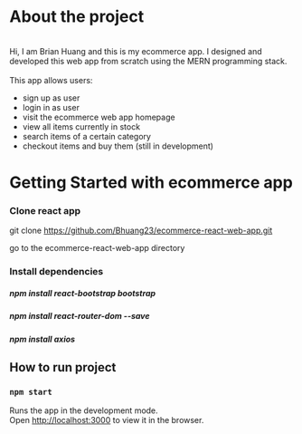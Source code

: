 # About the project

<br>
Hi, I am Brian Huang and this is my ecommerce app.
I designed and developed this web app from scratch using the MERN programming stack. 
<br/>
<br>
This app allows users:

<br/>

* sign up as user
* login in as user
* visit the ecommerce web app homepage
* view all items currently in stock
* search items of a certain category 
* checkout items and buy them (still in development)


# Getting Started with ecommerce app

### Clone react app
git clone https://github.com/Bhuang23/ecommerce-react-web-app.git

go to the ecommerce-react-web-app directory


### Install dependencies
##### npm install react-bootstrap bootstrap
##### npm install react-router-dom --save
##### npm install axios
## How to run project
### `npm start`

Runs the app in the development mode.\
Open [http://localhost:3000](http://localhost:3000) to view it in the browser.

